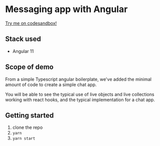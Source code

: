 # Messaging app with Angular

[Try me on codesandbox!](https://codesandbox.io/s/github/AmityCo/Amity-Social-Cloud-Web-Sample-Apps/tree/main/messaging-app-with-angular)

## Stack used

- Angular 11

## Scope of demo

From a simple Typescript angular boilerplate, we've added the minimal amount of code to create a simple chat app.

You will be able to see the typical use of live objects and live collections working with react hooks, and the typical implementation for a chat app.

## Getting started

1. clone the repo
2. `yarn`
3. `yarn start`
